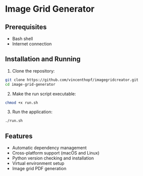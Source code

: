 # Image Grid Generator

## Prerequisites

- Bash shell
- Internet connection

## Installation and Running

1. Clone the repository:
```bash
git clone https://github.com/vincenthopf/imagegridcreator.git
cd image-grid-generator
```

2. Make the run script executable:
```bash
chmod +x run.sh
```

3. Run the application:
```bash
./run.sh
```

## Features

- Automatic dependency management
- Cross-platform support (macOS and Linux)
- Python version checking and installation
- Virtual environment setup
- Image grid PDF generation
